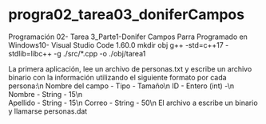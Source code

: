 
# progra02_tarea03_doniferCampos
Programación 02- Tarea 3_Parte1-Donifer Campos Parra
Programado en Windows10- Visual Studio Code 1.60.0
mkdir obj
g++ -std=c++17 -stdlib=libc++ -g ./src/*.cpp -o ./obj/tarea1 

La primera aplicación, lee un archivo de personas.txt y escribe un archivo binario con
la información utilizando el siguiente formato por cada persona:\n
Nombre del campo -    Tipo      -  Tamaño\n
ID               - Entero (int) -\n
Nombre           - String       -    15\n   
Apellido         -  String      -    15\n
Correo           -  String      -    50\n
El archivo a escribe un binario y llamarse personas.dat